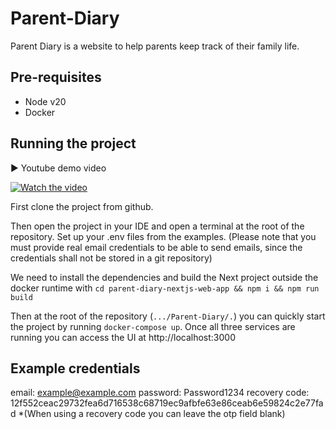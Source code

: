 # Parent-Diary

Parent Diary is a website to help parents keep track of their family life.

## Pre-requisites

- Node v20
- Docker

## Running the project

▶️ Youtube demo video

[![Watch the video](https://img.youtube.com/vi/8K7TqBZTL-w/maxresdefault.jpg)](https://youtu.be/8K7TqBZTL-w)

First clone the project from github. 

Then open the project in your IDE and open a terminal at the root of the repository.
Set up your .env files from the examples. (Please note that you must provide real email credentials to be able to send emails, since the credentials shall not be stored in a git repository)

We need to install the dependencies and build the Next project outside the docker runtime with `cd parent-diary-nextjs-web-app && npm i && npm run build`

Then at the root of the repository (`.../Parent-Diary/.`) you can quickly start the project by running `docker-compose up`. Once all three services are running you can access the UI at http://localhost:3000 

## Example credentials

email: example@example.com
password: Password1234
recovery code: 12f552ceac29732fea6d716538c68719ec9afbfe63e86ceab6e59824c2e77fad *(When using a recovery code you can leave the otp field blank)